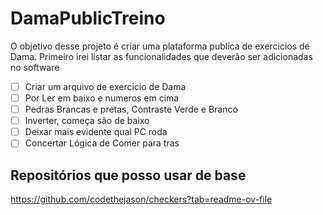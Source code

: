 # DamaPublicTreino
O objetivo desse projeto é criar uma plataforma publica de exercicios de Dama.
Primeiro irei listar as funcionalidades que deverão ser adicionadas no software
- [ ] Criar um arquivo de exercicio de Dama
- [ ] Por Ler em baixo e numeros em cima
- [ ] Pedras Brancas e pretas, Contraste Verde e Branco
- [ ] Inverter, começa são de baixo
- [ ] Deixar mais evidente qual PC roda
- [ ] Concertar Lógica de Comer para tras

## Repositórios que posso usar de base
https://github.com/codethejason/checkers?tab=readme-ov-file
